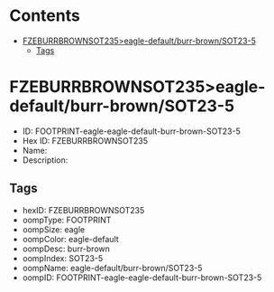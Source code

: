



Contents
========

* [FZEBURRBROWNSOT235>eagle-default/burr-brown/SOT23-5](#fzeburrbrownsot235eagle-defaultburr-brownsot23-5)
	* [Tags](#tags)

# FZEBURRBROWNSOT235>eagle-default/burr-brown/SOT23-5

- ID: FOOTPRINT-eagle-eagle-default-burr-brown-SOT23-5
- Hex ID: FZEBURRBROWNSOT235
- Name: 
- Description: 

## Tags

- hexID: FZEBURRBROWNSOT235
- oompType: FOOTPRINT
- oompSize: eagle
- oompColor: eagle-default
- oompDesc: burr-brown
- oompIndex: SOT23-5
- oompName: eagle-default/burr-brown/SOT23-5
- oompID: FOOTPRINT-eagle-eagle-default-burr-brown-SOT23-5
